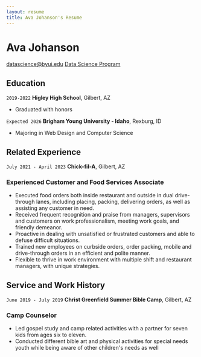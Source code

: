```yaml
---
layout: resume
title: Ava Johanson's Resume
---
```

# Ava Johanson


<div id="webaddress">
<a href="datascience@byui.edu">datascience@byui.edu<a>
<a href="https://byuidatascience.github.io/development.html">Data Science Program</a>
</div>

<!-- https://www.monique.tech/the-art-of-markdown -->


## Education

`2019-2022`
__Higley High School__, Gilbert, AZ

- Graduated with honors

`Expected 2026`
__Brigham Young University - Idaho__, Rexburg, ID

- Majoring in Web Design and Computer Science


## Related Experience

`July 2021 - April 2023`
__Chick-fil-A__, Gilbert, AZ

### Experienced Customer and Food Services Associate

- Executed food orders both inside restaurant and outside in dual drive-through lanes, including placing, packing, delivering orders, as well as assisting any customer in need.
- Received frequent recognition and praise from managers, supervisors and customers on work professionalism, meeting work goals, and friendly demeanor.
- Proactive in dealing with unsatisfied or frustrated customers and able to defuse difficult situations. 
- Trained new employees on curbside orders, order packing, mobile and drive-through orders in an efficient and polite manner. 
- Flexible to thrive in work environment with multiple shift and restaurant managers, with 
unique strategies.


## Service and Work History

`June 2019 - July 2019`
__Christ Greenfield Summer Bible Camp__, Gilbert, AZ

### Camp Counselor

- Led gospel study and camp related activities with a partner for seven kids from ages six to eleven.
- Conducted different bible art and physical activities for special needs youth while being 
aware of other children's needs as well


<!-- ### Footer

Last updated: May 2013 -->